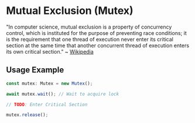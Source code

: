 # Mutual Exclusion (Mutex)

"In computer science, mutual exclusion is a property of concurrency control, which is instituted for the purpose of preventing race conditions; it is the requirement that one thread of execution never enter its critical section at the same time that another concurrent thread of execution enters its own critical section." ~ [Wikipedia](https://en.wikipedia.org/wiki/Mutual_exclusion)

## Usage Example

```typescript
const mutex: Mutex = new Mutex();

await mutex.wait(); // Wait to acquire lock

// TODO: Enter Critical Section

mutex.release();
```